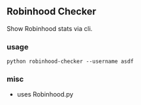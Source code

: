 ## Robinhood Checker

Show Robinhood stats via cli.

### usage
```python robinhood-checker --username asdf```

### misc
- uses Robinhood.py
